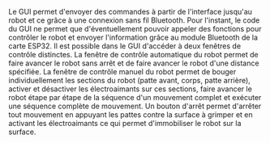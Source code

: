 Le GUI permet d'envoyer des commandes à partir de l'interface jusqu'au robot et ce grâce à une connexion sans fil Bluetooth. Pour l'instant, le code du GUI ne permet que d'éventuellement pouvoir appeler des fonctions pour contrôler le robot et envoyer l'information grâce au module Bluetooth de la carte ESP32. Il est possible dans le GUI d'accéder à deux fenêtres de contrôle distinctes. La fenêtre de contrôle automatique du robot permet de faire avancer le robot sans arrêt et de faire avancer le robot d'une distance spécifiée. La fenêtre de contrôle manuel du robot permet de bouger individuellement les sections du robot (patte avant, corps, patte arrière), activer et désactiver les électroaimants sur ces sections, faire avancer le robot étape par étape de la séquence d'un mouvement complet et exécuter une séquence complète de mouvement. Un bouton d'arrêt permet d'arrêter tout mouvement en appuyant les pattes contre la surface à grimper et en activant les électroaimants ce qui permet d'immobiliser le robot sur la surface. 
